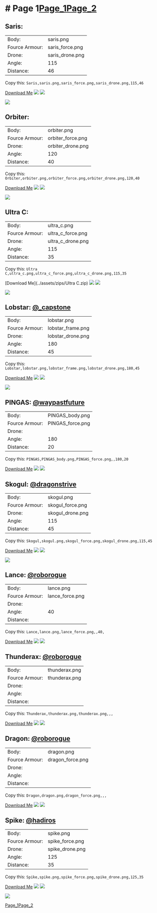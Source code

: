 # # Page 1[Page_1](./Page_1.md)[Page_2](./Page_2.md)
## **Saris**: 
 |  |  |
 | --- | --- |
 | Body: | saris.png |
 | Fource Armour: | saris_force.png |
 | Drone: | saris_drone.png |
 | Angle: | 115 |
 | Distance: | 46 |

Copy this: `Saris,saris.png,saris_force.png,saris_drone.png,115,46`

[Download Me](../assets/zips/Saris.zip)
![](../custom_skins/saris.png)
![](../custom_skins/saris_force.png)

![](../custom_skins/saris_drone.png)


## **Orbiter**: 
 |  |  |
 | --- | --- |
 | Body: | orbiter.png |
 | Fource Armour: | orbiter_force.png |
 | Drone: | orbiter_drone.png |
 | Angle: | 120 |
 | Distance: | 40 |

Copy this: `Orbiter,orbiter.png,orbiter_force.png,orbiter_drone.png,120,40`

[Download Me](../assets/zips/Orbiter.zip)
![](../custom_skins/orbiter.png)
![](../custom_skins/orbiter_force.png)

![](../custom_skins/orbiter_drone.png)


## **Ultra C**: 
 |  |  |
 | --- | --- |
 | Body: | ultra_c.png |
 | Fource Armour: | ultra_c_force.png |
 | Drone: | ultra_c_drone.png |
 | Angle: | 115 |
 | Distance: | 35 |

Copy this: `Ultra C,ultra_c.png,ultra_c_force.png,ultra_c_drone.png,115,35`

[Download Me](../assets/zips/Ultra C.zip)
![](../custom_skins/ultra_c.png)
![](../custom_skins/ultra_c_force.png)

![](../custom_skins/ultra_c_drone.png)


## **Lobstar**: [@_capstone](https://discord.com/users/551431332253794304)
 |  |  |
 | --- | --- |
 | Body: | lobstar.png |
 | Fource Armour: | lobstar_frame.png |
 | Drone: | lobstar_drone.png |
 | Angle: | 180 |
 | Distance: | 45 |

Copy this: `Lobstar,lobstar.png,lobstar_frame.png,lobstar_drone.png,180,45`

[Download Me](../assets/zips/Lobstar.zip)
![](../custom_skins/lobstar.png)
![](../custom_skins/lobstar_frame.png)

![](../custom_skins/lobstar_drone.png)


## **PINGAS**: [@waypastfuture](https://discord.com/users/128605704813543424)
 |  |  |
 | --- | --- |
 | Body: | PINGAS_body.png |
 | Fource Armour: | PINGAS_force.png |
 | Drone: |  |
 | Angle: | 180 |
 | Distance: | 20 |

Copy this: `PINGAS,PINGAS_body.png,PINGAS_force.png,,180,20`

[Download Me](../assets/zips/PINGAS.zip)
![](../custom_skins/PINGAS_body.png)
![](../custom_skins/PINGAS_force.png)



## **Skogul**: [@dragonstrive](https://discord.com/users/273142382181220353)
 |  |  |
 | --- | --- |
 | Body: | skogul.png |
 | Fource Armour: | skogul_force.png |
 | Drone: | skogul_drone.png |
 | Angle: | 115 |
 | Distance: | 45 |

Copy this: `Skogul,skogul.png,skogul_force.png,skogul_drone.png,115,45`

[Download Me](../assets/zips/Skogul.zip)
![](../custom_skins/skogul.png)
![](../custom_skins/skogul_force.png)

![](../custom_skins/skogul_drone.png)


## **Lance**: [@roborogue](https://discord.com/users/690525302312534058)
 |  |  |
 | --- | --- |
 | Body: | lance.png |
 | Fource Armour: | lance_force.png |
 | Drone: |  |
 | Angle: | 40 |
 | Distance: |  |

Copy this: `Lance,lance.png,lance_force.png,,40,`

[Download Me](../assets/zips/Lance.zip)
![](../custom_skins/lance.png)
![](../custom_skins/lance_force.png)



## **Thunderax**: [@roborogue](https://discord.com/users/690525302312534058)
 |  |  |
 | --- | --- |
 | Body: | thunderax.png |
 | Fource Armour: | thunderax.png |
 | Drone: |  |
 | Angle: |  |
 | Distance: |  |

Copy this: `Thunderax,thunderax.png,thunderax.png,,,`

[Download Me](../assets/zips/Thunderax.zip)
![](../custom_skins/thunderax.png)
![](../custom_skins/thunderax.png)



## **Dragon**: [@roborogue](https://discord.com/users/690525302312534058)
 |  |  |
 | --- | --- |
 | Body: | dragon.png |
 | Fource Armour: | dragon_force.png |
 | Drone: |  |
 | Angle: |  |
 | Distance: |  |

Copy this: `Dragon,dragon.png,dragon_force.png,,,`

[Download Me](../assets/zips/Dragon.zip)
![](../custom_skins/dragon.png)
![](../custom_skins/dragon_force.png)



## **Spike**: [@hadiros](https://discord.com/users/266028842395631629)
 |  |  |
 | --- | --- |
 | Body: | spike.png |
 | Fource Armour: | spike_force.png |
 | Drone: | spike_drone.png |
 | Angle: | 125 |
 | Distance: | 35 |

Copy this: `Spike,spike.png,spike_force.png,spike_drone.png,125,35`

[Download Me](../assets/zips/Spike.zip)
![](../custom_skins/spike.png)
![](../custom_skins/spike_force.png)

![](../custom_skins/spike_drone.png)

[Page_1](./Page_1.md)[Page_2](./Page_2.md)